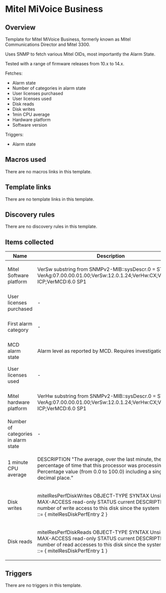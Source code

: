 # Mitel MiVoice Business

## Overview

Template for Mitel MiVoice Business, formerly known as Mitel Communications Director and Mitel 3300.


Uses SNMP to fetch various Mitel OIDs, most importantly the Alarm State.


Tested with a range of firmware releases from 10.x to 14.x.


 


Fetches:


* Alarm state
* Number of categories in alarm state
* User licenses purchased
* User licenses used
* Disk reads
* Disk writes
* 1min CPU average
* Hardware platform
* Software version


Triggers:


* Alarm state


## Macros used

There are no macros links in this template.

## Template links

There are no template links in this template.

## Discovery rules

There are no discovery rules in this template.

## Items collected

|Name|Description|Type|Key and additional info|
|----|-----------|----|----|
|Mitel Software platform|<p>VerSw substring from SNMPv2-MIB::sysDescr.0 = STRING: VerAg:07.00.00.01.00;VerSw:12.0.1.24;VerHw:CX;VerPl:3300 ICP;VerMCD:6.0 SP1</p>|`SNMP agent`|VerSw<p>Update: 1h</p>|
|User licenses purchased|<p>-</p>|`SNMP agent`|mitelIpera3000IPUsrLicPurchased<p>Update: 2m</p>|
|First alarm category|<p>-</p>|`SNMP agent`|mitelIpera3000CatTblName.1<p>Update: 300s</p>|
|MCD alarm state|<p>Alarm level as reported by MCD. Requires investigation.</p>|`SNMP agent`|mitelIpera3000AlmLevel<p>Update: 2m</p>|
|User licenses used|<p>-</p>|`SNMP agent`|mitelIpera3000IPUsrLicUsed<p>Update: 2m</p>|
|Mitel hardware platform|<p>VerHw substring from SNMPv2-MIB::sysDescr.0 = STRING: VerAg:07.00.00.01.00;VerSw:12.0.1.24;VerHw:CX;VerPl:3300 ICP;VerMCD:6.0 SP1</p>|`SNMP agent`|VerHw<p>Update: 1h</p>|
|Number of categories in alarm state|<p>-</p>|`SNMP agent`|mitelIpera3000AlmNbrCategories.0<p>Update: 2m</p>|
|1 minute CPU average|<p>DESCRIPTION "The average, over the last minute, the percentage of time that this processor was processing calls. Percentage value (from 0.0 to 100.0) including a single decimal place."</p>|`SNMP agent`|mitelResSystemCallLoad.0<p>Update: 2m</p>|
|Disk writes|<p>mitelResPerfDiskWrites OBJECT-TYPE SYNTAX Unsigned32 MAX-ACCESS read-only STATUS current DESCRIPTION "The number of write access to this disk since the system reset. " ::= { mitelResDiskPerfEntry 2 }</p>|`SNMP agent`|mitelResPerfDiskWrites.1<p>Update: 2m</p>|
|Disk reads|<p>mitelResPerfDiskReads OBJECT-TYPE SYNTAX Unsigned32 MAX-ACCESS read-only STATUS current DESCRIPTION "The number of read accesses to this disk since the system reset. " ::= { mitelResDiskPerfEntry 1 }</p>|`SNMP agent`|mitelResPerfDiskReads.1<p>Update: 2m</p>|
## Triggers

There are no triggers in this template.

